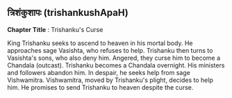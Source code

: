 ## त्रिशंकुशापः (trishankushApaH)
**Chapter Title** : Trishanku's Curse

King Trishanku seeks to ascend to heaven in his mortal body. He approaches sage Vasishta, who refuses to help. Trishanku then turns to Vasishta's sons, who also deny him. Angered, they curse him to become a Chandala (outcast). Trishanku becomes a Chandala overnight. His ministers and followers abandon him. In despair, he seeks help from sage Vishwamitra. Vishwamitra, moved by Trishanku's plight, decides to help him. He promises to send Trishanku to heaven despite the curse.
